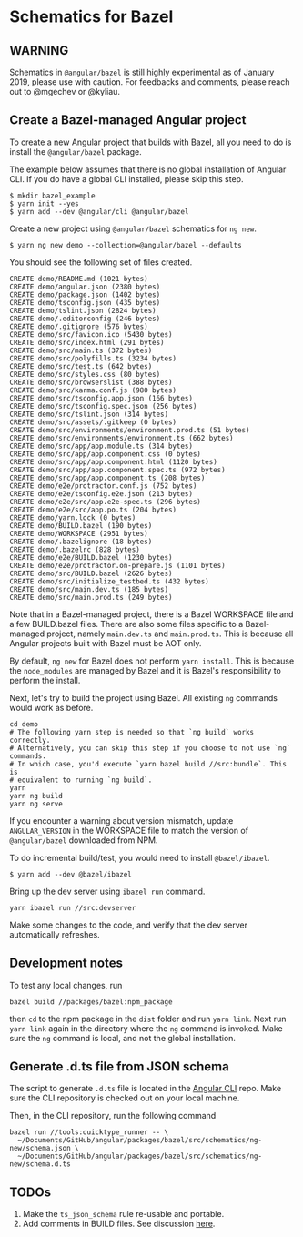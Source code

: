 # Schematics for Bazel

## WARNING

Schematics in `@angular/bazel` is still highly experimental as of January 2019,
please use with caution. For feedbacks and comments, please reach out to
@mgechev or @kyliau.

## Create a Bazel-managed Angular project

To create a new Angular project that builds with Bazel, all you need to do is install the `@angular/bazel` package.

The example below assumes that there is no global installation of Angular CLI.
If you do have a global CLI installed, please skip this step.

```
$ mkdir bazel_example
$ yarn init --yes
$ yarn add --dev @angular/cli @angular/bazel
```

Create a new project using `@angular/bazel` schematics for `ng new`.

```
$ yarn ng new demo --collection=@angular/bazel --defaults
```

You should see the following set of files created.
```
CREATE demo/README.md (1021 bytes)
CREATE demo/angular.json (2380 bytes)
CREATE demo/package.json (1402 bytes)
CREATE demo/tsconfig.json (435 bytes)
CREATE demo/tslint.json (2824 bytes)
CREATE demo/.editorconfig (246 bytes)
CREATE demo/.gitignore (576 bytes)
CREATE demo/src/favicon.ico (5430 bytes)
CREATE demo/src/index.html (291 bytes)
CREATE demo/src/main.ts (372 bytes)
CREATE demo/src/polyfills.ts (3234 bytes)
CREATE demo/src/test.ts (642 bytes)
CREATE demo/src/styles.css (80 bytes)
CREATE demo/src/browserslist (388 bytes)
CREATE demo/src/karma.conf.js (980 bytes)
CREATE demo/src/tsconfig.app.json (166 bytes)
CREATE demo/src/tsconfig.spec.json (256 bytes)
CREATE demo/src/tslint.json (314 bytes)
CREATE demo/src/assets/.gitkeep (0 bytes)
CREATE demo/src/environments/environment.prod.ts (51 bytes)
CREATE demo/src/environments/environment.ts (662 bytes)
CREATE demo/src/app/app.module.ts (314 bytes)
CREATE demo/src/app/app.component.css (0 bytes)
CREATE demo/src/app/app.component.html (1120 bytes)
CREATE demo/src/app/app.component.spec.ts (972 bytes)
CREATE demo/src/app/app.component.ts (208 bytes)
CREATE demo/e2e/protractor.conf.js (752 bytes)
CREATE demo/e2e/tsconfig.e2e.json (213 bytes)
CREATE demo/e2e/src/app.e2e-spec.ts (296 bytes)
CREATE demo/e2e/src/app.po.ts (204 bytes)
CREATE demo/yarn.lock (0 bytes)
CREATE demo/BUILD.bazel (190 bytes)
CREATE demo/WORKSPACE (2951 bytes)
CREATE demo/.bazelignore (18 bytes)
CREATE demo/.bazelrc (828 bytes)
CREATE demo/e2e/BUILD.bazel (1230 bytes)
CREATE demo/e2e/protractor.on-prepare.js (1101 bytes)
CREATE demo/src/BUILD.bazel (2626 bytes)
CREATE demo/src/initialize_testbed.ts (432 bytes)
CREATE demo/src/main.dev.ts (185 bytes)
CREATE demo/src/main.prod.ts (249 bytes)
```

Note that in a Bazel-managed project, there is a Bazel WORKSPACE file and a few BUILD.bazel files.
There are also some files specific to a Bazel-managed project, namely `main.dev.ts` and `main.prod.ts`.
This is because all Angular projects built with Bazel must be AOT only.

By default, `ng new` for Bazel does not perform `yarn install`.
This is because the `node_modules` are managed by Bazel and it is Bazel's
responsibility to perform the install.

Next, let's try to build the project using Bazel.
All existing `ng` commands would work as before.

```
cd demo
# The following yarn step is needed so that `ng build` works correctly.
# Alternatively, you can skip this step if you choose to not use `ng` commands.
# In which case, you'd execute `yarn bazel build //src:bundle`. This is
# equivalent to running `ng build`.
yarn
yarn ng build
yarn ng serve
```

If you encounter a warning about version mismatch, update `ANGULAR_VERSION` in
the WORKSPACE file to match the version of `@angular/bazel` downloaded from NPM.

To do incremental build/test, you would need to install `@bazel/ibazel`.

```
$ yarn add --dev @bazel/ibazel
```

Bring up the dev server using `ibazel run` command.

```
yarn ibazel run //src:devserver
```

Make some changes to the code, and verify that the dev server automatically refreshes.

## Development notes

To test any local changes, run

```shell
bazel build //packages/bazel:npm_package
```

then `cd` to the npm package in the `dist` folder and run `yarn link`.
Next run `yarn link` again in the directory where the `ng` command is invoked.
Make sure the `ng` command is local, and not the global installation.

## Generate .d.ts file from JSON schema

The script to generate `.d.ts` file is located in the
[Angular CLI](https://github.com/angular/angular-cli) repo. Make sure
the CLI repository is checked out on your local machine.

Then, in the CLI repository, run the following command

```shell
bazel run //tools:quicktype_runner -- \
  ~/Documents/GitHub/angular/packages/bazel/src/schematics/ng-new/schema.json \
  ~/Documents/GitHub/angular/packages/bazel/src/schematics/ng-new/schema.d.ts
```

## TODOs

1. Make the `ts_json_schema` rule re-usable and portable.
2. Add comments in BUILD files. See discussion [here](https://github.com/angular/angular/pull/26971#discussion_r231325683).
